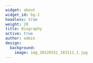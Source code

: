 ```yaml
---
widget: about
widget_id: bg-1
headless: true
weight: 20
title: Biography
active: true
author: admin
design:
  background:
    image: img_20220331_183111_1.jpg
---
```

